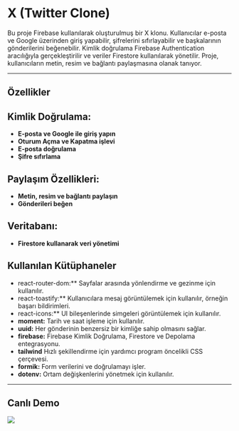 # X (Twitter Clone)

Bu proje Firebase kullanılarak oluşturulmuş bir X klonu. Kullanıcılar e-posta ve Google üzerinden giriş yapabilir, şifrelerini sıfırlayabilir ve başkalarının gönderilerini beğenebilir. Kimlik doğrulama Firebase Authentication aracılığıyla gerçekleştirilir ve veriler Firestore kullanılarak yönetilir. Proje, kullanıcıların metin, resim ve bağlantı paylaşmasına olanak tanıyor.

---

## Özellikler

<h2>Kimlik Doğrulama:</h2>

- **E-posta ve Google ile giriş yapın**
- **Oturum Açma ve Kapatma işlevi**
- **E-posta doğrulama**
- **Şifre sıfırlama**

<h2>Paylaşım Özellikleri:</h2>

- **Metin, resim ve bağlantı paylaşın**
- **Gönderileri beğen**

<h2>Veritabanı:</h2>

- **Firestore kullanarak veri yönetimi**

## Kullanılan Kütüphaneler

- react-router-dom:\*\* Sayfalar arasında yönlendirme ve gezinme için kullanılır.
- react-toastify:\*\* Kullanıcılara mesaj görüntülemek için kullanılır, örneğin başarı bildirimleri.
- react-icons:\*\* UI bileşenlerinde simgeleri görüntülemek için kullanılır.
- **moment:** Tarih ve saat işleme için kullanılır.
- **uuid:** Her gönderinin benzersiz bir kimliğe sahip olmasını sağlar.
- **firebase:** Firebase Kimlik Doğrulama, Firestore ve Depolama entegrasyonu.
- **tailwind** Hızlı şekillendirme için yardımcı program öncelikli CSS çerçevesi.
- **formik:** Form verilerini ve doğrulamayı işler.
- **dotenv:** Ortam değişkenlerini yönetmek için kullanılır.

---

## Canlı Demo

![](xproject.gif)
